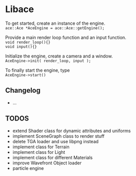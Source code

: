 Libace
======

To get started, create an instance of the engine.    
`ace::Ace *AceEngine = ace::Ace::getEngine();`

Provide a main render loop function and an input function.    
`void render_loop(){}`   
`void input(){}`

Initialize the engine, create a camera and a window.   
`AceEngine->init( render_loop, input );`

To finally start the engine, type    
`AceEngine->start()`

Changelog
---------
- ...

TODOS
-----
- extend Shader class for dynamic attributes and uniforms
- implement SceneGraph class to render stuff
- delete TGA loader and use libpng instead
- implement class for Terrain
- implement class for Light
- implement class for different Materials
- improve Wavefront Object loader
- particle engine
